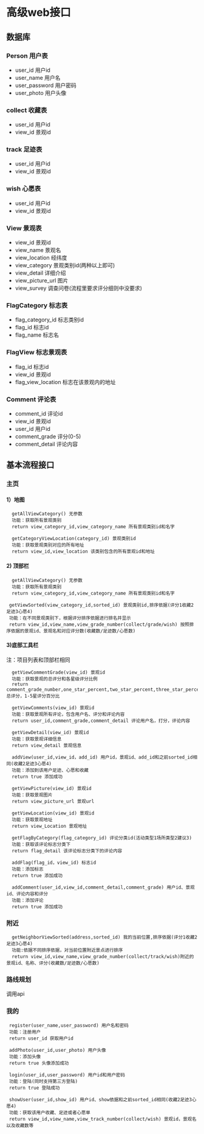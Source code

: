 # 高级web接口

## 数据库
### Person 用户表
 - user_id 用户id
 - user_name 用户名
 - user_password 用户密码
 - user_photo 用户头像
 

### collect 收藏表
 - user_id 用户id
 - view_id 景观id

### track 足迹表
 - user_id 用户id
 - view_id 景观id
 

### wish 心愿表
 - user_id 用户id
 - view_id 景观id

### View 景观表
 - view_id 景观id
 - view_name 景观名
 - view_location 经纬度
 - view_category 景观类别id(两种以上即可)
 - view_detail 详细介绍
 - view_picture_url 图片
 - view_survey 调查问卷(流程里要求评分细则中没要求)
 



### FlagCategory 标志表
 - flag_category_id 标志类别id
 - flag_id 标志id
 - flag_name 标志名


### FlagView 标志景观表
- flag_id 标志id
- view_id 景观id
- flag_view_location 标志在该景观内的地址

### Comment 评论表
 - comment_id 评论id
 - view_id 景观id
 - user_id 用户id
 - comment_grade 评分(0-5)
 - comment_detail 评论内容
 
 

 



## 基本流程接口
### 主页
#### 1）地图
```
  getAllViewCategory() 无参数
  功能：获取所有景观类别
  return view_category_id,view_category_name 所有景观类别id和名字
```
```
  getCategoryViewLocation(category_id) 景观类别id  
  功能：获取景观类别对应的所有地址
  return view_id,view_location 该类别包含的所有景观id和地址 
```
#### 2) 顶部栏
```
  getAllViewCategory() 无参数
  功能：获取所有景观类别
  return view_category_id,view_category_name 所有景观类别id和名字
```
```
 getViewSorted(view_category_id,sorted_id) 景观类别id,排序依据(评分1收藏2足迹3心愿4) 
 功能：在不同景观类别下，根据评分排序依据进行排名并显示
 return view_id,view_name,view_grade_number(collect/grade/wish) 按照排序依据的景观id、景观名和对应评分数(收藏数/足迹数/心愿数)
```

#### 3)底部工具栏
注：项目列表和顶部栏相同
```
  getViewCommentGrade(view_id) 景观id
  功能：获取景观的总评分和各星级评分比例
  return comment_grade_number,one_star_percent,two_star_percent,three_star_percent,four_star_percent,five_star_percent 总评分，1-5星评分百分比
```
```
  getViewComments(view_id) 景观id
  功能：获取景观所有评论，包含用户名、评分和评论内容
  return user_id,comment_grade,comment_detail 评论用户名，打分，评论内容
```
```
  getViewDetail(view_id) 景观id
  功能：获取景观详细信息
  return view_detail 景观信息
```
```
  addView(user_id,view_id，add_id) 用户id，景观id、add_id和之前sorted_id相同(收藏2足迹3心愿4)
  功能：添加到该用户足迹、心愿和收藏
  return true 添加成功
```
```
  getViewPicture(view_id) 景观id
  功能：获取景观图片
  return view_picture_url 景观url
```
```
  getViewLocation(view_id) 景观id
  功能：获取景观地址
  return view_Location 景观地址
```

```
  getFlagByCategory(flag_category_id) 评论分类id(活动类型1场所类型2建议3)
  功能：获取该评论标志分类下
  return flag_detail 该评论标志分类下的评论内容
```
```
  addFlag(flag_id，view_id) 标志id
  功能：添加标志
  return true 添加成功
```
```
  addComment(user_id,view_id,comment_detail,comment_grade) 用户id、景观id、评论内容和评分
  功能：添加评论
  return true 添加成功
```
### 附近
```
  getNeighborViewSorted(address,sorted_id) 我的当前位置,排序依据(评分1收藏2足迹3心愿4) 
  功能:依据不同排序依据，对当前位置附近景点进行排序
  return view_id,view_name,view_grade_number(collect/track/wish)附近的景观id、名称、评分(收藏数/足迹数/心愿数)
```

### 路线规划
调用api
### 我的
```
 register(user_name,user_password) 用户名和密码
 功能：注册用户
 return user_id 获取用户id
```
```
 addPhoto(user_id,user_photo) 用户头像
 功能：添加头像
 return true 头像添加成功
```
```
 login(user_id,user_password) 用户id和用户密码
 功能：登陆(同时支持第三方登陆)
 return true 登陆成功
```
```
 showUser(user_id,show_id) 用户id、show依据和之前sorted_id相同(收藏2足迹3心愿4)
 功能：获取该用户收藏、足迹或者心愿单
 return view_id,view_name,view_track_number(collect/wish) 景观id，景观名以及收藏数等
```








